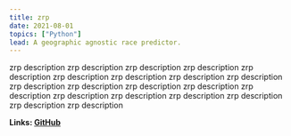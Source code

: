 ```yaml
---
title: zrp
date: 2021-08-01
topics: ["Python"]
lead: A geographic agnostic race predictor.
---
```


zrp description zrp description zrp description zrp description zrp description zrp description zrp description zrp description zrp description zrp description zrp description zrp description zrp description zrp description zrp description zrp description zrp description zrp description zrp description zrp description

**Links: [GitHub](https://github.com/zestai/zrp)**
